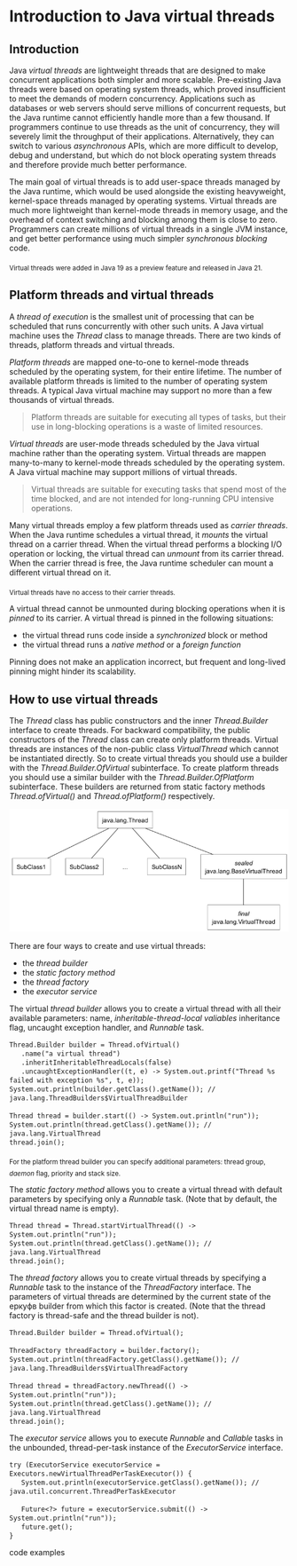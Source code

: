# Introduction to Java virtual threads


## Introduction

Java _virtual threads_ are lightweight threads that are designed to make concurrent applications both simpler and more scalable. Pre-existing Java threads were based on operating system threads, which proved insufficient to meet the demands of modern concurrency. Applications such as databases or web servers should serve millions of concurrent requests, but the Java runtime cannot efficiently handle more than a few thousand. If programmers continue to use threads as the unit of concurrency, they will severely limit the throughput of their applications. Alternatively, they can switch to various _asynchronous_ APIs, which are more difficult to develop, debug and understand, but which do not block operating system threads and therefore provide much better performance.

The main goal of virtual threads is to add user-space threads managed by the Java runtime, which would be used alongside the existing heavyweight, kernel-space threads managed by operating systems. Virtual threads are much more lightweight than kernel-mode threads in memory usage, and the overhead of context switching and blocking among them is close to zero. Programmers can create millions of virtual threads in a single JVM instance, and get better performance using much simpler _synchronous blocking_ code.

<sub>Virtual threads were added in Java 19 as a preview feature and released in Java 21.</sub>


## Platform threads and virtual threads

A _thread of execution_ is the smallest unit of processing that can be scheduled that runs concurrently with other such units. A Java virtual machine uses the _Thread_ class to manage threads. There are two kinds of threads, platform threads and virtual threads.

_Platform threads_ are mapped one-to-one to kernel-mode threads scheduled by the operating system, for their entire lifetime. The number of available platform threads is limited to the number of operating system threads.  A typical Java virtual machine may support no more than a few thousands of virtual threads.

>Platform threads are suitable for executing all types of tasks, but their use in long-blocking operations is a waste of limited resources.

_Virtual threads_ are user-mode threads scheduled by the Java virtual machine rather than the operating system. Virtual threads are mappen many-to-many to kernel-mode threads scheduled by the operating system. A Java virtual machine may support millions of virtual threads.

>Virtual threads are suitable for executing tasks that spend most of the time blocked, and are not intended for long-running CPU intensive operations.

Many virtual threads employ a few platform threads used as _carrier threads_. When the Java runtime schedules a virtual thread, it _mounts_ the virtual thread on a carrier thread. When the virtual thread performs a blocking I/O operation or locking, the virtual thread can _unmount_ from its carrier thread. When the carrier thread is free, the Java runtime scheduler can mount a different virtual thread on it.

<sub>Virtual threads have no access to their carrier threads.</sub>

A virtual thread cannot be unmounted during blocking operations when it is _pinned_ to its carrier. A virtual thread is pinned in the following situations:



* the virtual thread runs code inside a _synchronized_ block or method
* the virtual thread runs a _native method_ or a _foreign function_

Pinning does not make an application incorrect, but frequent and long-lived pinning might hinder its scalability.


## How to use virtual threads

The _Thread_ class has public constructors and the inner _Thread.Builder_ interface to create threads. For backward compatibility, the public constructors of the _Thread_ class can create only platform threads. Virtual threads are instances of the non-public class _VirtualThread_ which cannot be instantiated directly. So to create virtual threads you should use a builder with the _Thread.Builder.OfVirtual_ subinterface. To create platform threads you should use a similar builder with the _Thread.Builder.OfPlatform_ subinterface. These builders are returned from static factory methods _Thread.ofVirtual()_ and _Thread.ofPlatform()_ respectively.

![thread class diagram](/images/thread_class_diagram.png)

There are four ways to create and use virtual threads:



* the _thread builder_
* the _static factory method_
* the _thread factory_
* the _executor service_

The virtual _thread builder_ allows you to create a virtual thread with all their available parameters: name, _inheritable-thread-local valiables_ inheritance flag, uncaught exception handler, and _Runnable_ task.


```
Thread.Builder builder = Thread.ofVirtual()
   .name("a virtual thread")
   .inheritInheritableThreadLocals(false)
   .uncaughtExceptionHandler((t, e) -> System.out.printf("Thread %s failed with exception %s", t, e));
System.out.println(builder.getClass().getName()); // java.lang.ThreadBuilders$VirtualThreadBuilder

Thread thread = builder.start(() -> System.out.println("run"));
System.out.println(thread.getClass().getName()); // java.lang.VirtualThread
thread.join();
```


<sub>For the platform thread builder you can specify additional parameters: thread group, <em>daemon</em> flag, priority and stack size.</sub>

The _static factory method_ allows you to create a virtual thread with default parameters by specifying only a _Runnable_ task. (Note that by default, the virtual thread name is empty).


```
Thread thread = Thread.startVirtualThread(() -> System.out.println("run"));
System.out.println(thread.getClass().getName()); // java.lang.VirtualThread
thread.join();
```


The _thread factory_ allows you to create virtual threads by specifying a _Runnable_ task to the instance of the _ThreadFactory_ interface. The parameters of virtual threads are determined by the current state of the еркуфв builder from which this factor is created. (Note that the thread factory is thread-safe and the thread builder is not).


```
Thread.Builder builder = Thread.ofVirtual();

ThreadFactory threadFactory = builder.factory();
System.out.println(threadFactory.getClass().getName()); // java.lang.ThreadBuilders$VirtualThreadFactory

Thread thread = threadFactory.newThread(() -> System.out.println("run"));
System.out.println(thread.getClass().getName()); // java.lang.VirtualThread
thread.join();
```


The _executor service_ allows you to execute _Runnable_ and _Callable_ tasks in the unbounded, thread-per-task instance of the _ExecutorService_ interface.


```
try (ExecutorService executorService = Executors.newVirtualThreadPerTaskExecutor()) {
   System.out.println(executorService.getClass().getName()); // java.util.concurrent.ThreadPerTaskExecutor

   Future<?> future = executorService.submit(() -> System.out.println("run"));
   future.get();
}
```


code examples
